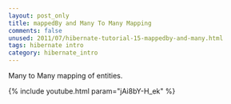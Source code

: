 ```yaml
---           
layout: post_only
title: mappedBy and Many To Many Mapping
comments: false
unused: 2011/07/hibernate-tutorial-15-mappedby-and-many.html
tags: hibernate intro
category: hibernate_intro
---
```


Many to Many mapping of entities.

{% include youtube.html param="jAi8bY-H_ek" %}